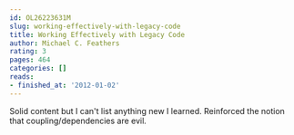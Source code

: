 ```yaml
---
id: OL26223631M
slug: working-effectively-with-legacy-code
title: Working Effectively with Legacy Code
author: Michael C. Feathers
rating: 3
pages: 464
categories: []
reads:
- finished_at: '2012-01-02'
---
```

Solid content but I can't list anything new I learned. Reinforced the notion that coupling/dependencies are evil.
